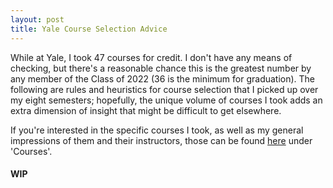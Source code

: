 ```yaml
---
layout: post
title: Yale Course Selection Advice
---
```


While at Yale, I took 47 courses for credit. I don't have any means of checking, but there's a reasonable chance this is the greatest number by any member of the Class of 2022 (36 is the minimum for graduation). The following are rules and heuristics for course selection that I picked up over my eight semesters; hopefully, the unique volume of courses I took adds an extra dimension of insight that might be difficult to get elsewhere.

If you're interested in the specific courses I took, as well as my general impressions of them and their instructors, those can be found [here](https://joonhyuklee.github.io/lists-and-ratings) under 'Courses'.

#### WIP
